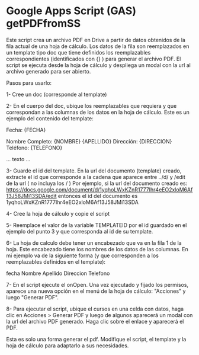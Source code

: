 # Google Apps Script (GAS) getPDFfromSS

Este script crea un archivo PDF en Drive a partir de datos obtenidos de la fila actual de una hoja de cálculo. Los datos de
la fila son reemplazados en un template tipo doc que tiene definidos los reemplazables correspondientes (identificados con {} )
para generar el archivo PDF.  El script se ejecuta desde la hoja de cálculo y despliega un modal con la url al archivo generado
para ser abierto.

Pasos para usarlo:

1- Cree un doc (corresponde al template)

2- En el cuerpo del doc, ubique los reemplazables que requiera y que correspondan a las columnas de los datos en la hoja
de cálculo.  Este es un ejemplo del contenido del template:

Fecha: {FECHA}

Nombre Completo:  {NOMBRE} {APELLIDO}
Dirección: {DIRECCION}
Teléfono: {TELEFONO}

...
texto
...

3- Guarde el id del template. En la url del documento (template) creado, extracte el id que corresponde a la cadena que aparece
entre ../d/ y /edit de la url ( no incluya los / ) Por ejemplo, si la url del documento creado es:
https://docs.google.com/document/d/1yqhoLWxKZnR1777Ihr4eEO2xloM6Af13J58JMi13SDA/edit
entonces el id del documento es 1yqhoLWxKZnR1777Ihr4eEO2xloM6Af13J58JMi13SDA

4- Cree la hoja de cálculo y copie el script

5- Reemplace el valor de la variable TEMPLATEID por el id guardado en el ejemplo del punto 3 y que corresponda al id de su
template.

6- La hoja de calculo debe tener un encabezado que va en la fila 1 de la hoja.  Este encabezado tiene los nombres de los datos
de las columnas.  En mi ejemplo va de la siguiente forma (y que corresponden a los reemplazables definidos en el template):

fecha	Nombre	Apellido	Direccion	Telefono

7- En el script ejecute el onOpen.  Una vez ejecutado y fijado los permisos, aparece una nueva opción en el menú de la hoja de
cálculo: "Acciones" y luego "Generar PDF".

8- Para ejecutar el script, ubique el cursos en una celda con datos, haga clic en Acciones > Generar PDF y luego de algunos
aparecerá un modal con la url del archivo PDF generado.  Haga clic sobre el enlace y aparecerá el PDF.

Esta es solo una forma generar el pdf.  Modifique el script, el template y la hoja de cálculo para adaptarlo a sus necesidades. 
